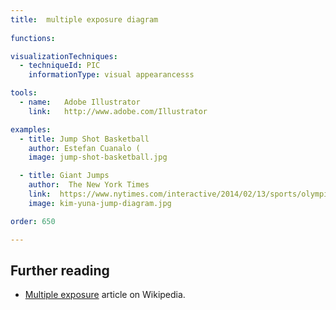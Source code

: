```yaml
---
title:  multiple exposure diagram
  
functions:

visualizationTechniques:
  - techniqueId: PIC
    informationType: visual appearancesss

tools:
  - name:   Adobe Illustrator
    link:   http://www.adobe.com/Illustrator

examples:
  - title: Jump Shot Basketball
    author: Estefan Cuanalo (
    image: jump-shot-basketball.jpg

  - title: Giant Jumps
    author:  The New York Times
    link:  https://www.nytimes.com/interactive/2014/02/13/sports/olympics/figure-skating-jumps.html
    image: kim-yuna-jump-diagram.jpg

order: 650

---
```



## Further reading
- [Multiple exposure](https://en.wikipedia.org/wiki/Multiple_exposure) article on Wikipedia.
